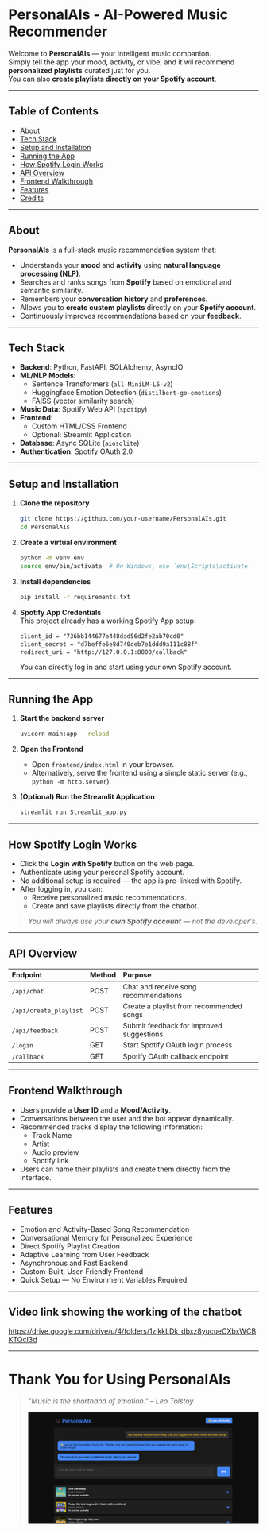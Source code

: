 
# PersonalAIs - AI-Powered Music Recommender

Welcome to **PersonalAIs** — your intelligent music companion.  
Simply tell the app your mood, activity, or vibe, and it wil recommend **personalized playlists** curated just for you.  
You can also **create playlists directly on your Spotify account**.

---

## Table of Contents
- [About](#about)
- [Tech Stack](#tech-stack)
- [Setup and Installation](#setup-and-installation)
- [Running the App](#running-the-app)
- [How Spotify Login Works](#how-spotify-login-works)
- [API Overview](#api-overview)
- [Frontend Walkthrough](#frontend-walkthrough)
- [Features](#features)
- [Credits](#credits)

---

## About

**PersonalAIs** is a full-stack music recommendation system that:
- Understands your **mood** and **activity** using **natural language processing (NLP)**.
- Searches and ranks songs from **Spotify** based on emotional and semantic similarity.
- Remembers your **conversation history** and **preferences**.
- Allows you to **create custom playlists** directly on your **Spotify account**.
- Continuously improves recommendations based on your **feedback**.

---

## Tech Stack

- **Backend**: Python, FastAPI, SQLAlchemy, AsyncIO
- **ML/NLP Models**: 
  - Sentence Transformers (`all-MiniLM-L6-v2`)
  - Huggingface Emotion Detection (`distilbert-go-emotions`)
  - FAISS (vector similarity search)
- **Music Data**: Spotify Web API (`spotipy`)
- **Frontend**: 
  - Custom HTML/CSS Frontend
  - Optional: Streamlit Application
- **Database**: Async SQLite (`aiosqlite`)
- **Authentication**: Spotify OAuth 2.0

---

## Setup and Installation

1. **Clone the repository**
   ```bash
   git clone https://github.com/your-username/PersonalAIs.git
   cd PersonalAIs
   ```

2. **Create a virtual environment**
   ```bash
   python -m venv env
   source env/bin/activate  # On Windows, use `env\Scripts\activate`
   ```

3. **Install dependencies**
   ```bash
   pip install -r requirements.txt
   ```

4. **Spotify App Credentials**  
   This project already has a working Spotify App setup:
   ```
   client_id = "736bb144677e448dad56d2fe2ab70cd0"
   client_secret = "d7beffe6e8d740deb7e1ddd9a111c88f"
   redirect_uri = "http://127.0.0.1:8000/callback"
   ```
   You can directly log in and start using your own Spotify account.

---

## Running the App

1. **Start the backend server**
   ```bash
   uvicorn main:app --reload
   ```

2. **Open the Frontend**
   - Open `frontend/index.html` in your browser.
   - Alternatively, serve the frontend using a simple static server (e.g., `python -m http.server`).

3. **(Optional) Run the Streamlit Application**
   ```bash
   streamlit run Streamlit_app.py
   ```

---

## How Spotify Login Works

- Click the **Login with Spotify** button on the web page.
- Authenticate using your personal Spotify account.
- No additional setup is required — the app is pre-linked with Spotify.
- After logging in, you can:
  - Receive personalized music recommendations.
  - Create and save playlists directly from the chatbot.

> *You will always use your **own Spotify account** — not the developer's.*

---

## API Overview

| Endpoint              | Method | Purpose                                    |
|:----------------------|:-------|:-------------------------------------------|
| `/api/chat`            | POST   | Chat and receive song recommendations      |
| `/api/create_playlist` | POST   | Create a playlist from recommended songs   |
| `/api/feedback`        | POST   | Submit feedback for improved suggestions   |
| `/login`               | GET    | Start Spotify OAuth login process          |
| `/callback`            | GET    | Spotify OAuth callback endpoint            |

---

## Frontend Walkthrough

- Users provide a **User ID** and a **Mood/Activity**.
- Conversations between the user and the bot appear dynamically.
- Recommended tracks display the following information:
  - Track Name
  - Artist
  - Audio preview
  - Spotify link
- Users can name their playlists and create them directly from the interface.

---

## Features

- Emotion and Activity-Based Song Recommendation
- Conversational Memory for Personalized Experience
- Direct Spotify Playlist Creation
- Adaptive Learning from User Feedback
- Asynchronous and Fast Backend
- Custom-Built, User-Friendly Frontend
- Quick Setup — No Environment Variables Required

---

## Video link showing the working of the chatbot 

https://drive.google.com/drive/u/4/folders/1zikkLDk_dbxz8yucueCXbxWCBKTQcI3d

---

# Thank You for Using PersonalAIs
> *"Music is the shorthand of emotion." – Leo Tolstoy*
>
> ![Screenshot of PersonalAIs Interface](alembic/Interface.png)
